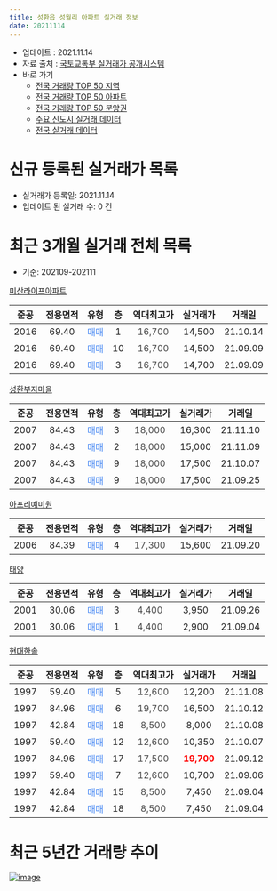 ```yaml
---
title: 성환읍 성월리 아파트 실거래 정보
date: 20211114
---
```


* 업데이트 : 2021.11.14
* 자료 출처 : [국토교통부 실거래가 공개시스템](http://rt.molit.go.kr)
* 바로 가기
    * [전국 거래량 TOP 50 지역](https://apt-info.github.io/apt-trade-info/tr)
    * [전국 거래량 TOP 50 아파트](https://apt-info.github.io/apt-trade-info/ta)
    * [전국 거래량 TOP 50 분양권](https://apt-info.github.io/apt-trade-info/tb)
    * [주요 신도시 실거래 데이터](https://apt-info.github.io/apt-trade-info/newtown)
    * [전국 실거래 데이터](https://apt-info.github.io/apt-trade-info/all)



<script async src="https://pagead2.googlesyndication.com/pagead/js/adsbygoogle.js"></script>
<!-- 기본광고 -->
<ins class="adsbygoogle"
     style="display:block"
     data-ad-client="ca-pub-1142216861245946"
     data-ad-slot="4805727019"
     data-ad-format="auto"
     data-full-width-responsive="true"></ins>
<script>
     (adsbygoogle = window.adsbygoogle || []).push({});
</script>


# 신규 등록된 실거래가 목록

* 실거래가 등록일: 2021.11.14
* 업데이트 된 실거래 수: 0 건




<script async src="https://pagead2.googlesyndication.com/pagead/js/adsbygoogle.js"></script>
<!-- 기본광고 -->
<ins class="adsbygoogle"
     style="display:block"
     data-ad-client="ca-pub-1142216861245946"
     data-ad-slot="4805727019"
     data-ad-format="auto"
     data-full-width-responsive="true"></ins>
<script>
     (adsbygoogle = window.adsbygoogle || []).push({});
</script>


# 최근 3개월 실거래 전체 목록
* 기준: 202109-202111


[미산라이프아파트](https://search.naver.com/search.naver?query=%EB%AF%B8%EC%82%B0%EB%9D%BC%EC%9D%B4%ED%94%84%EC%95%84%ED%8C%8C%ED%8A%B8)

|준공|전용면적|유형|층|역대최고가|실거래가|거래일|
|:---:|:---:|:---:|:---:|:---:|:---:|:---:|
|2016|69.40|<span style="color:#4285F3">매매</span>|1|<span style="color:#444444">16,700</span>|14,500|21.10.14|
|2016|69.40|<span style="color:#4285F3">매매</span>|10|<span style="color:#444444">16,700</span>|14,500|21.09.09|
|2016|69.40|<span style="color:#4285F3">매매</span>|3|<span style="color:#444444">16,700</span>|14,700|21.09.09|

[성환부자마을](https://search.naver.com/search.naver?query=%EC%84%B1%ED%99%98%EB%B6%80%EC%9E%90%EB%A7%88%EC%9D%84)

|준공|전용면적|유형|층|역대최고가|실거래가|거래일|
|:---:|:---:|:---:|:---:|:---:|:---:|:---:|
|2007|84.43|<span style="color:#4285F3">매매</span>|3|<span style="color:#444444">18,000</span>|16,300|21.11.10|
|2007|84.43|<span style="color:#4285F3">매매</span>|2|<span style="color:#444444">18,000</span>|15,000|21.11.09|
|2007|84.43|<span style="color:#4285F3">매매</span>|9|<span style="color:#444444">18,000</span>|17,500|21.10.07|
|2007|84.43|<span style="color:#4285F3">매매</span>|9|<span style="color:#444444">18,000</span>|17,500|21.09.25|

[아포리예미원](https://search.naver.com/search.naver?query=%EC%95%84%ED%8F%AC%EB%A6%AC%EC%98%88%EB%AF%B8%EC%9B%90)

|준공|전용면적|유형|층|역대최고가|실거래가|거래일|
|:---:|:---:|:---:|:---:|:---:|:---:|:---:|
|2006|84.39|<span style="color:#4285F3">매매</span>|4|<span style="color:#444444">17,300</span>|15,600|21.09.20|

[태양](https://search.naver.com/search.naver?query=%ED%83%9C%EC%96%91)

|준공|전용면적|유형|층|역대최고가|실거래가|거래일|
|:---:|:---:|:---:|:---:|:---:|:---:|:---:|
|2001|30.06|<span style="color:#4285F3">매매</span>|3|<span style="color:#444444">4,400</span>|3,950|21.09.26|
|2001|30.06|<span style="color:#4285F3">매매</span>|1|<span style="color:#444444">4,400</span>|2,900|21.09.04|

[현대한솔](https://search.naver.com/search.naver?query=%ED%98%84%EB%8C%80%ED%95%9C%EC%86%94)

|준공|전용면적|유형|층|역대최고가|실거래가|거래일|
|:---:|:---:|:---:|:---:|:---:|:---:|:---:|
|1997|59.40|<span style="color:#4285F3">매매</span>|5|<span style="color:#444444">12,600</span>|12,200|21.11.08|
|1997|84.96|<span style="color:#4285F3">매매</span>|6|<span style="color:#444444">19,700</span>|16,500|21.10.12|
|1997|42.84|<span style="color:#4285F3">매매</span>|18|<span style="color:#444444">8,500</span>|8,000|21.10.08|
|1997|59.40|<span style="color:#4285F3">매매</span>|12|<span style="color:#444444">12,600</span>|10,350|21.10.07|
|1997|84.96|<span style="color:#4285F3">매매</span>|17|<span style="color:#444444">17,500</span>|<b><span style="color:#FF0000">19,700</span></b>|21.09.12|
|1997|59.40|<span style="color:#4285F3">매매</span>|7|<span style="color:#444444">12,600</span>|10,700|21.09.06|
|1997|42.84|<span style="color:#4285F3">매매</span>|15|<span style="color:#444444">8,500</span>|7,450|21.09.04|
|1997|42.84|<span style="color:#4285F3">매매</span>|18|<span style="color:#444444">8,500</span>|7,450|21.09.04|



<script async src="https://pagead2.googlesyndication.com/pagead/js/adsbygoogle.js"></script>
<!-- 기본광고 -->
<ins class="adsbygoogle"
     style="display:block"
     data-ad-client="ca-pub-1142216861245946"
     data-ad-slot="4805727019"
     data-ad-format="auto"
     data-full-width-responsive="true"></ins>
<script>
     (adsbygoogle = window.adsbygoogle || []).push({});
</script>


# 최근 5년간 거래량 추이


<div style="width:100%;">
    <canvas id="deal_progress" height="200"></canvas>
</div>

<script>
new Chart(document.getElementById("deal_progress"), {
    type: 'line',
    data: {
        labels: ['16.01','16.02','16.03','16.04','16.05','16.06','16.07','16.08','16.09','16.10','16.11','16.12','17.01','17.02','17.03','17.04','17.05','17.06','17.07','17.08','17.09','17.10','17.11','17.12','18.01','18.02','18.03','18.04','18.05','18.06','18.07','18.08','18.09','18.10','18.11','18.12','19.01','19.02','19.03','19.04','19.05','19.06','19.07','19.08','19.09','19.10','19.11','19.12','20.01','20.02','20.03','20.04','20.05','20.06','20.07','20.08','20.09','20.10','20.11','20.12','21.01','21.02','21.03','21.04','21.05','21.06','21.07','21.08','21.09','21.10','21.11'],
        datasets: [{
            label: '매매/분양권',
            data: [2,0,1,1,2,7,9,12,8,8,2,0,3,3,8,7,2,1,2,2,1,1,2,2,3,3,3,5,2,3,1,2,0,4,0,3,1,1,1,4,0,1,2,0,0,1,4,4,2,2,2,1,4,2,4,3,5,4,5,3,4,6,9,5,7,9,18,12,10,5,3],
            borderColor: "rgba(66, 133, 243, 1)",
            backgroundColor: "rgba(66, 133, 243, 0.05)",
            borderWidth: 1,
            pointRadius: 0,
            fill: false,
            lineTension: 0
        },{
            label: '전/월세',
            data: [2,3,1,2,1,1,1,0,3,3,2,1,1,1,3,0,1,0,4,0,2,0,2,1,1,0,0,1,2,1,2,1,3,0,2,1,3,1,2,1,4,2,2,1,4,1,2,4,1,0,1,0,0,2,0,0,0,0,1,1,4,1,0,2,1,2,2,1,0,0,0],
            borderColor: "rgba(255, 90, 0, 1)",
            backgroundColor: "rgba(255, 90, 0, 0.05)",
            borderWidth: 1,
            pointRadius: 0,
            fill: false,
            lineTension: 0
        },{
            label: '합계',
            data: [4,3,2,3,3,8,10,12,11,11,4,1,4,4,11,7,3,1,6,2,3,1,4,3,4,3,3,6,4,4,3,3,3,4,2,4,4,2,3,5,4,3,4,1,4,2,6,8,3,2,3,1,4,4,4,3,5,4,6,4,8,7,9,7,8,11,20,13,10,5,3],
            borderColor: "rgba(0, 0, 0, 1)",
            backgroundColor: "rgba(0, 0, 0, 0.03)",
            borderWidth: 0.1,
            pointRadius: 0,
            fill: true,
            lineTension: 0
        }
        ]
    },
    options: {
        responsive: true,
        title: {
            display: false
        },
        tooltips: {
            mode: 'index',
            intersect: false
        },
        hover: {
            mode: 'nearest',
            intersect: true
        },
        scales: {
            xAxes: [{
                display: true,
                scaleLabel: {
                    display: true,
                    labelString: '년/월'
                }
            }],
            yAxes: [{
                display: true,
                ticks: {
                    suggestedMin: 0,
                },
                scaleLabel: {
                    display: true,
                    labelString: '실거래 수'
                }
            }]
        }
    }
});

</script>


[![image](https://apt-info.github.io/images/2020-01-03-apt-trade-info/1024x500.png)](https://play.google.com/store/apps/details?id=com.aptinfo.apttradeinfo)

